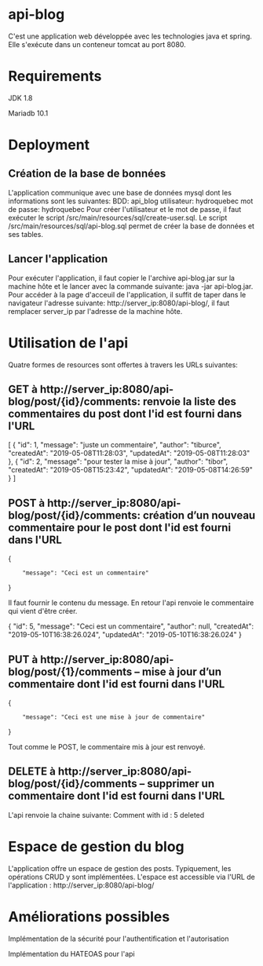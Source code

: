 # api-blog
C'est une application web développée avec les technologies java et spring. Elle s'exécute dans un conteneur tomcat au port 8080.

# Requirements
JDK 1.8

Mariadb 10.1

# Deployment
  ## Création de la base de bonnées
  
  L'application communique avec une base de données mysql dont les informations sont les suivantes:
  BDD: api_blog
  utilisateur: hydroquebec
  mot de passe: hydroquebec
  Pour créer l'utilisateur et le mot de passe, il faut exécuter le script /src/main/resources/sql/create-user.sql.
  Le script /src/main/resources/sql/api-blog.sql permet de créer la base de données et ses tables.
  
  ## Lancer l'application
  Pour exécuter l'application, il faut copier le l'archive api-blog.jar sur la machine hôte et le lancer avec la 
  commande suivante:  java -jar api-blog.jar. Pour accéder à la page d'acceuil de l'application, il suffit de taper dans le       navigateur  l'adresse suivante: http://server_ip:8080/api-blog/, il faut remplacer server_ip par l'adresse de la machine       hôte.
  
# Utilisation de l'api
Quatre formes de resources sont offertes à travers les URLs suivantes:

## GET à http://server_ip:8080/api-blog/post/{id}/comments: renvoie la liste des commentaires du post dont l'id est fourni dans l'URL

[
    {
        "id": 1,
        "message": "juste un commentaire",
        "author": "tiburce",
        "createdAt": "2019-05-08T11:28:03",
        "updatedAt": "2019-05-08T11:28:03"
    },
    {
        "id": 2,
        "message": "pour tester la mise à jour",
        "author": "tibor",
        "createdAt": "2019-05-08T15:23:42",
        "updatedAt": "2019-05-08T14:26:59"
    }
]

## POST à http://server_ip:8080/api-blog/post/{id}/comments: création d’un nouveau commentaire pour le post dont l'id est fourni dans l'URL

{

        "message": "Ceci est un commentaire"
}

Il faut fournir le contenu du message. En retour l'api renvoie le commentaire qui vient d'être créer.

{
    "id": 5,
    "message": "Ceci est un commentaire",
    "author": null,
    "createdAt": "2019-05-10T16:38:26.024",
    "updatedAt": "2019-05-10T16:38:26.024"
}

## PUT  à http://server_ip:8080/api-blog/post/{1}/comments – mise à jour d’un commentaire dont l'id est fourni dans l'URL

{

        "message": "Ceci est une mise à jour de commentaire"
}

Tout comme le POST, le commentaire mis à jour est renvoyé.

## DELETE  à http://server_ip:8080/api-blog/post/{id}/comments – supprimer un commentaire dont l'id est fourni dans l'URL

L'api renvoie la chaine suivante:
Comment with id : 5 deleted

# Espace de gestion du blog
L'application offre un espace de gestion des posts. Typiquement, les opérations CRUD y sont implémentées.
L'espace est accessible via l'URL de l'application :  http://server_ip:8080/api-blog/

# Améliorations possibles
Implémentation de la sécurité pour l'authentification et l'autorisation

Implémentation du HATEOAS pour l'api
